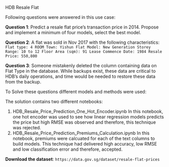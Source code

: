 HDB Resale Flat

Following questions were answered in this use case:

**Question 1**: Predict a resale flat price’s transaction price in 2014. Propose and implement a minimum of four models, select the best model.

**Question 2**: A flat was sold in Nov 2017 with the following characteristics:
`Flat type: 4 ROOM
Town: Yishun
Flat Model: New Generation
Storey Range: 10 to 12
Floor Area (sqm): 91
Lease Commence Date: 1984
Resale Price: 550,800`

**Question 3**: Someone mistakenly deleted the column containing data on Flat Type in the database. While backups exist, these data are critical to HDB’s daily operations, and time would be needed to restore these data from the backup.

To Solve these questions different models and methods were used:

The solution contains two different notebooks:
1. HDB_Resale_Price_Prediction_One_Hot_Encoder.ipynb
   In this notebook, one hot encoder was used to see how linear regression models predicts the price but high RMSE was observed and therefore, this technique was rejected.
2. HDB_Resale_Price_Prediction_Premiums_Calculation.ipynb
   In this notebook, premiums were calcuated for each of the text columns to build models. This technique had delivered high accuracy, low RMSE and low classification error and therefore, accepted.

**Download the dataset**: `https://data.gov.sg/dataset/resale-flat-prices`
